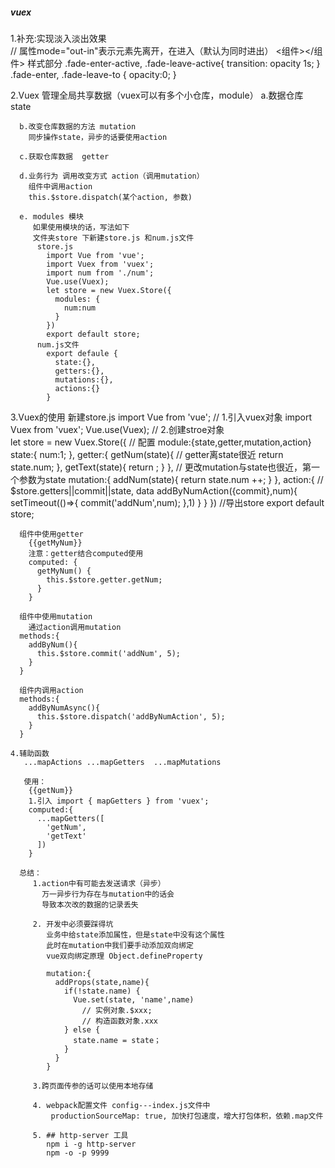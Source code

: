  #####  vuex
   1.补充:实现淡入淡出效果   
    // 属性mode="out-in"表示元素先离开，在进入（默认为同时进出）
   <transition name="fade" mode="out-in">
     <组件></组件>
   </transition>
  样式部分
    .fade-enter-active, .fade-leave-active{
      transition: opacity 1s;
    }
    .fade-enter, .fade-leave-to {
      opacity:0;
    }

   2.Vuex 管理全局共享数据（vuex可以有多个小仓库，module）
      a.数据仓库 state
      
      b.改变仓库数据的方法 mutation
        同步操作state，异步的话要使用action

      c.获取仓库数据  getter

      d.业务行为 调用改变方式 action（调用mutation）
        组件中调用action
        this.$store.dispatch(某个action, 参数)

      e. modules 模块
         如果使用模块的话，写法如下
         文件夹store 下新建store.js 和num.js文件
          store.js
            import Vue from 'vue';
            import Vuex from 'vuex';
            import num from './num';
            Vue.use(Vuex);
            let store = new Vuex.Store({
              modules: {
                num:num
              }
            })
            export default store;
          num.js文件
            export defaule {
              state:{},
              getters:{},
              mutations:{},
              actions:{}
            }  

   3.Vuex的使用
     新建store.js
      import Vue from 'vue';
       // 1.引入vuex对象
      import Vuex from 'vuex';
      Vue.use(Vuex);
       // 2.创建stroe对象     
      let store = new Vuex.Store({
        // 配置 module:{state,getter,mutation,action}
        state:{
          num:1;
        },
        getter:{
          getNum(state){ // getter离state很近
            return state.num;
          },
          getText(state){
            return ;
          }
        },
          // 更改mutation与state也很近，第一个参数为state
        mutation:{ 
           addNum(state){
             return state.num ++;
           }
        },
        action:{
          // $store.getters||commit||state, data
          addByNumAction({commit},num){
            setTimeout(()=>{
              commit('addNum',num);
            },1)
          }
        }
      })
      //导出store
      export default store;

      组件中使用getter
        {{getMyNum}}
        注意：getter结合computed使用
        computed: {
          getMyNum() {
            this.$store.getter.getNum;
          }
        }

      组件中使用mutation
        通过action调用mutation  
      methods:{
        addByNum(){
          this.$store.commit('addNum', 5);
        }
      }

      组件内调用action
      methods:{
        addByNumAsync(){
          this.$store.dispatch('addByNumAction', 5);
        }
      }  

    4.辅助函数
       ...mapActions ...mapGetters  ...mapMutations

       使用：
        {{getNum}}
        1.引入 import { mapGetters } from 'vuex';
        computed:{
          ...mapGetters([
            'getNum',
            'getText'
          ])
        } 

      总结：
         1.action中有可能去发送请求（异步）
           万一异步行为存在与mutation中的话会
           导致本次改的数据的记录丢失

         2. 开发中必须要踩得坑
            业务中给state添加属性，但是state中没有这个属性
            此时在mutation中我们要手动添加双向绑定
            vue双向绑定原理 Object.defineProperty

            mutation:{
              addProps(state,name){
                if(!state.name) {
                  Vue.set(state, 'name',name)
                    // 实例对象.$xxx;
                    // 构造函数对象.xxx
                } else {
                  state.name = state；
                }
              }
            } 

         3.跨页面传参的话可以使用本地存储   

         4. webpack配置文件 config---index.js文件中
             productionSourceMap: true, 加快打包速度，增大打包体积，依赖.map文件

         5. ## http-server 工具
            npm i -g http-server 
            npm -o -p 9999